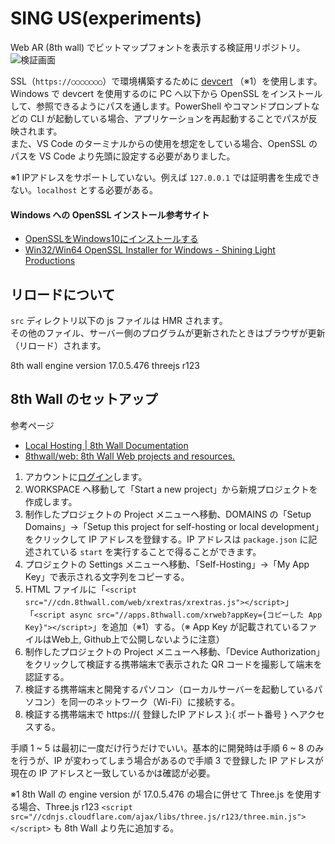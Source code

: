 # SING US(experiments)
Web AR (8th wall) でビットマップフォントを表示する検証用リポジトリ。  
![検証画面](https://user-images.githubusercontent.com/3325442/129090576-cb2a93dd-1d2c-448a-9db6-f4c050c67160.png)

SSL（`https://○○○○○○○`）で環境構築するために [devcert](https://www.npmjs.com/package/devcert) （※1）を使用します。  
Windows で devcert を使用するのに PC へ以下から OpenSSL をインストールして、参照できるようにパスを通します。PowerShell やコマンドプロンプトなどの CLI が起動している場合、アプリケーションを再起動することでパスが反映されます。  
また、VS Code のターミナルからの使用を想定をしている場合、OpenSSL のパスを VS Code より先頭に設定する必要がありました。  

※1 IPアドレスをサポートしていない。例えば `127.0.0.1` では証明書を生成できない。`localhost` とする必要がある。

#### Windows への OpenSSL インストール参考サイト

- [OpenSSLをWindows10にインストールする](https://blog.katsubemakito.net/articles/install-openssl-windows10)
- [Win32/Win64 OpenSSL Installer for Windows - Shining Light Productions](https://slproweb.com/products/Win32OpenSSL.html)

## リロードについて
`src` ディレクトリ以下の js ファイルは HMR されます。  
その他のファイル、サーバー側のプログラムが更新されたときはブラウザが更新（リロード）されます。

8th wall engine version 17.0.5.476
threejs r123

## 8th Wall のセットアップ
参考ページ
- [Local Hosting | 8th Wall Documentation](https://www.8thwall.com/docs/web/#local-hosting)
- [8thwall/web: 8th Wall Web projects and resources.](https://github.com/8thwall/web)

1. アカウントに[ログイン](https://www.8thwall.com/login)します。
2. WORKSPACE へ移動して「Start a new project」から新規プロジェクトを作成します。
3. 制作したプロジェクトの Project メニューへ移動、DOMAINS の「Setup Domains」→「Setup this project for self-hosting or local development」をクリックして IP アドレスを登録する。IP アドレスは `package.json` に記述されている `start` を実行することで得ることができます。
4. プロジェクトの Settings メニューへ移動、「Self-Hosting」→「My App Key」で表示される文字列をコピーする。
5. HTML ファイルに「`<script src="//cdn.8thwall.com/web/xrextras/xrextras.js"></script>`」「`<script async src="//apps.8thwall.com/xrweb?appKey={コピーした App Key}"></script>`」を追加（※1）する。（※ App Key が記載されているファイルはWeb上, Github上で公開しないように注意）
6. 制作したプロジェクトの Project メニューへ移動、「Device Authorization」をクリックして検証する携帯端末で表示された QR コードを撮影して端末を認証する。
7. 検証する携帯端末と開発するパソコン（ローカルサーバーを起動しているパソコン）を同一のネットワーク（Wi-Fi）に接続する。
8. 検証する携帯端末で https://{ 登録したIP アドレス }:{ ポート番号 } へアクセスする。

手順 1 ~ 5 は最初に一度だけ行うだけでいい。基本的に開発時は手順 6 ~ 8 のみを行うが、IP が変わってしまう場合があるので手順 3 で登録した IP アドレスが現在の IP アドレスと一致しているかは確認が必要。

※1 8th Wall の engine version が 17.0.5.476 の場合に併せて Three.js を使用する場合、Three.js r123 `<script src="//cdnjs.cloudflare.com/ajax/libs/three.js/r123/three.min.js"></script>` も 8th Wall より先に追加する。